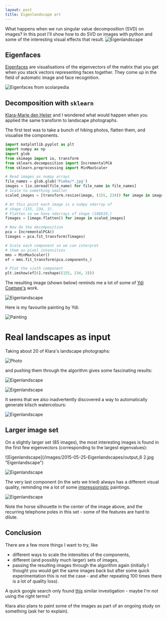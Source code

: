 ```yaml
---
layout: post
title: Eigenlandscape art
---
```


What happens when we run singular value decomposition (SVD) on images?
In this post I'll show how to do SVD on images with python and
some of the interesting visual effects that result.
![Eigenlandscape](/images/2015-05-25-Eigenlandscapes/output_25.jpg "Eigenlandscape")

## Eigenfaces
[Eigenfaces](http://en.wikipedia.org/wiki/Eigenface)
are visualisations of the eigenvectors of the
matrix that you get when you stack vectors representing 
faces together. They come up in the field of
automatic image and face recognition.

![Eigenfaces from scolarpedia](http://www.scholarpedia.org/w/images/thumb/6/65/Eigenfaces.jpg/250px-Eigenfaces.jpg "http://www.scholarpedia.org/article/Eigenfaces")

## Decomposition with `sklearn`
[Klara-Marie den Heijer](http://www.klaramariedenheijer.com)
and I wondered what would happen
when you applied the same transform to landscape photographs.

The first test was to take a bunch of hiking photos,
flatten them, and visualise the components.

```python
import matplotlib.pyplot as plt
import numpy as np
import glob
from skimage import io, transform
from sklearn.decomposition import IncrementalPCA
from sklearn.preprocessing import MinMaxScaler

# Read images as numpy arrays
file_names = glob.glob('Pieke/*.jpg')
images = [io.imread(file_name) for file_name in file_names]
# Scale to something smaller
scaled_images = [transform.resize(image, (155, 234)) for image in images]

# At this point each image is a numpy ndarray of 
# shape (155, 234, 3).
# Flatten so we have ndarrays of shape (108810,)
fimages = [image.flatten() for image in scaled_images]

# Now do the decomposition
pca = IncrementalPCA()
timages = pca.fit_transform(fimages)

# Scale each component so we can interpret 
# them as pixel intensities
mms = MinMaxScaler()
ef = mms.fit_transform(pca.components_)

# Plot the sixth component
plt.imshow(ef[6].reshape((155, 234, 3)))
```

The resulting image (shown below) reminds me a lot of some of 
[Ydi Coetsee's](http://www.ydicoetsee.com/) work.

![Eigenlandscape](/images/2015-05-25-Eigenlandscapes/output_6.jpg "Eigenlandscape")

Here is my favourite painting by Ydi:

![Painting](/images/2015-05-25-Eigenlandscapes/IMGP0539.jpg "Painting")

# Real landscapes as input
Taking about 20 of Klara's landscape photographs:

![Photo](/images/2015-05-25-Eigenlandscapes/IMG_9185.jpg "Photo")

and pushing them through 
the algorithm gives some fascinating results:

![Eigenlandscape](/images/2015-05-25-Eigenlandscapes/output_7.jpg "Eigenlandscape")

![Eigenlandscape](/images/2015-05-25-Eigenlandscapes/output_10.jpg "Eigenlandscape")

It seems that we also inadvertently discovered a way to 
automatically generate kitsch watercolours:

![Eigenlandscape](/images/2015-05-25-Eigenlandscapes/output_29.jpg "Eigenlandscape")

## Larger image set
On a slightly larger set (85 images), the most interesting images
is found in the first few eigenvectors (corresponding to the
largest eigenvalues):

![Eigenlandscape](/images/2015-05-25-Eigenlandscapes/output_6 2.jpg "Eigenlandscape")

![Eigenlandscape](/images/2015-05-25-Eigenlandscapes/output_9.jpg "Eigenlandscape")

The very last component (in the sets we tried)
always has a different visual quality,
reminding me a lot of some 
[impressionistic](http://en.wikipedia.org/wiki/Houses_of_Parliament_series_(Monet)) paintings.

![Eigenlandscape](/images/2015-05-25-Eigenlandscapes/output_85.jpg "Eigenlandscape")

Note the horse silhouette in the center of the image above, and the
recurring telephone poles in this set - some of the
features are hard to dilute.

## Conclusion
There are a few more things I want to try, like 

- different ways to scale the intensities of the components,
- different (and possibly much larger) sets of images,
- passing the resulting images through the algorithm again (initially
 I thought you would get the same images back but after some quick
 experimentation this is not the case - and after repeating 100 times
 there is a lot of quality loss).

A quick google search only found [this](http://www.cs.colostate.edu/~idfah/main/publications/art) similar investigation - maybe I'm not using
the right terms?

Klara also plans to paint some of the images as part of
an ongoing study on something (ask her to explain).
